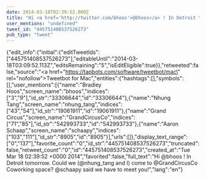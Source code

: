 ```yaml
---
date: 2014-03-18T02:39:52.000Z
title: "Hi <a href='http://twitter.com/bhoos'>@bhoos</a> ! In Detroit tomorrow. Could we (<a href='http://twitter.com/nhung_tang'>@nhung_tang</a>  and I) come to <a href='http://twitter.com/GrandCircusCo'>@GrandCircusCo</a> Coworking space? <a href='http://twitter.com/schaapy'>@schaapy</a> said we have to meet you!″"
user_mentions: "undefined"
tweet_id: "445751408537526273"
pub_type: "tweet"
---
```

{"edit_info":{"initial":{"editTweetIds":["445751408537526273"],"editableUntil":"2014-03-18T03:09:52.113Z","editsRemaining":"5","isEditEligible":true}},"retweeted":false,"source":"<a href=\"https://tapbots.com/software/tweetbot/mac\" rel=\"nofollow\">Tweetbot for Mac</a>","entities":{"hashtags":[],"symbols":[],"user_mentions":[{"name":"Bradley Hoos","screen_name":"bhoos","indices":["3","9"],"id_str":"33306644","id":"33306644"},{"name":"Nhung Tang","screen_name":"nhung_tang","indices":["43","54"],"id_str":"19061911","id":"19061911"},{"name":"Grand Circus","screen_name":"GrandCircusCo","indices":["71","85"],"id_str":"542993733","id":"542993733"},{"name":"Aaron Schaap","screen_name":"schaapy","indices":["103","111"],"id_str":"8905","id":"8905"}],"urls":[]},"display_text_range":["0","137"],"favorite_count":"0","id_str":"445751408537526273","truncated":false,"retweet_count":"0","id":"445751408537526273","created_at":"Tue Mar 18 02:39:52 +0000 2014","favorited":false,"full_text":"Hi @bhoos ! In Detroit tomorrow. Could we (@nhung_tang  and I) come to @GrandCircusCo Coworking space? @schaapy said we have to meet you!","lang":"en"}
